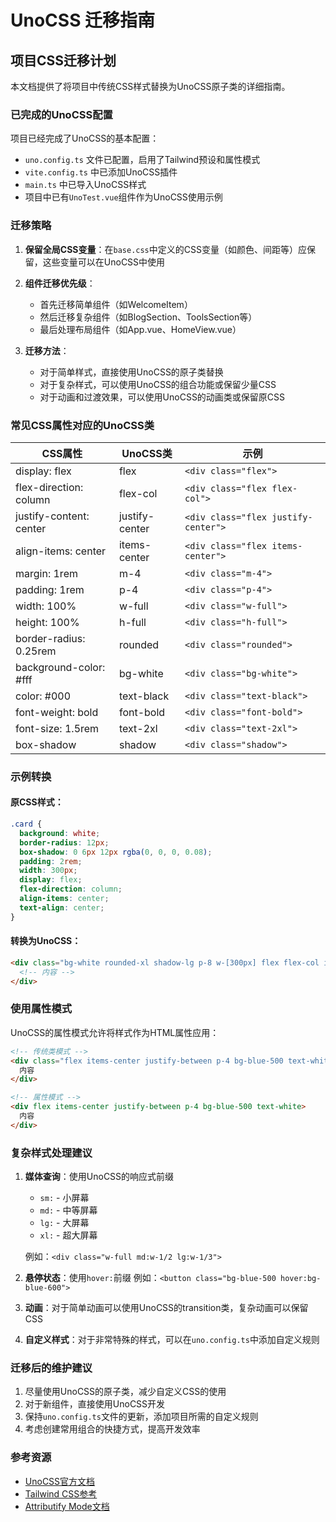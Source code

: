 # UnoCSS 迁移指南

## 项目CSS迁移计划

本文档提供了将项目中传统CSS样式替换为UnoCSS原子类的详细指南。

### 已完成的UnoCSS配置

项目已经完成了UnoCSS的基本配置：

- `uno.config.ts` 文件已配置，启用了Tailwind预设和属性模式
- `vite.config.ts` 中已添加UnoCSS插件
- `main.ts` 中已导入UnoCSS样式
- 项目中已有`UnoTest.vue`组件作为UnoCSS使用示例

### 迁移策略

1. **保留全局CSS变量**：在`base.css`中定义的CSS变量（如颜色、间距等）应保留，这些变量可以在UnoCSS中使用

2. **组件迁移优先级**：
   - 首先迁移简单组件（如WelcomeItem）
   - 然后迁移复杂组件（如BlogSection、ToolsSection等）
   - 最后处理布局组件（如App.vue、HomeView.vue）

3. **迁移方法**：
   - 对于简单样式，直接使用UnoCSS的原子类替换
   - 对于复杂样式，可以使用UnoCSS的组合功能或保留少量CSS
   - 对于动画和过渡效果，可以使用UnoCSS的动画类或保留原CSS

### 常见CSS属性对应的UnoCSS类

| CSS属性 | UnoCSS类 | 示例 |
|---------|----------|------|
| display: flex | flex | `<div class="flex">` |
| flex-direction: column | flex-col | `<div class="flex flex-col">` |
| justify-content: center | justify-center | `<div class="flex justify-center">` |
| align-items: center | items-center | `<div class="flex items-center">` |
| margin: 1rem | m-4 | `<div class="m-4">` |
| padding: 1rem | p-4 | `<div class="p-4">` |
| width: 100% | w-full | `<div class="w-full">` |
| height: 100% | h-full | `<div class="h-full">` |
| border-radius: 0.25rem | rounded | `<div class="rounded">` |
| background-color: #fff | bg-white | `<div class="bg-white">` |
| color: #000 | text-black | `<div class="text-black">` |
| font-weight: bold | font-bold | `<div class="font-bold">` |
| font-size: 1.5rem | text-2xl | `<div class="text-2xl">` |
| box-shadow | shadow | `<div class="shadow">` |

### 示例转换

#### 原CSS样式：
```css
.card {
  background: white;
  border-radius: 12px;
  box-shadow: 0 6px 12px rgba(0, 0, 0, 0.08);
  padding: 2rem;
  width: 300px;
  display: flex;
  flex-direction: column;
  align-items: center;
  text-align: center;
}
```

#### 转换为UnoCSS：
```html
<div class="bg-white rounded-xl shadow-lg p-8 w-[300px] flex flex-col items-center text-center">
  <!-- 内容 -->
</div>
```

### 使用属性模式

UnoCSS的属性模式允许将样式作为HTML属性应用：

```html
<!-- 传统类模式 -->
<div class="flex items-center justify-between p-4 bg-blue-500 text-white">
  内容
</div>

<!-- 属性模式 -->
<div flex items-center justify-between p-4 bg-blue-500 text-white>
  内容
</div>
```

### 复杂样式处理建议

1. **媒体查询**：使用UnoCSS的响应式前缀
   - `sm:` - 小屏幕
   - `md:` - 中等屏幕
   - `lg:` - 大屏幕
   - `xl:` - 超大屏幕

   例如：`<div class="w-full md:w-1/2 lg:w-1/3">`

2. **悬停状态**：使用`hover:`前缀
   例如：`<button class="bg-blue-500 hover:bg-blue-600">`

3. **动画**：对于简单动画可以使用UnoCSS的transition类，复杂动画可以保留CSS

4. **自定义样式**：对于非常特殊的样式，可以在`uno.config.ts`中添加自定义规则

### 迁移后的维护建议

1. 尽量使用UnoCSS的原子类，减少自定义CSS的使用
2. 对于新组件，直接使用UnoCSS开发
3. 保持`uno.config.ts`文件的更新，添加项目所需的自定义规则
4. 考虑创建常用组合的快捷方式，提高开发效率

### 参考资源

- [UnoCSS官方文档](https://unocss.dev/)
- [Tailwind CSS参考](https://tailwindcss.com/docs)
- [Attributify Mode文档](https://unocss.dev/presets/attributify)